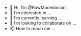 - 👋 Hi, I’m @RawMacedonian
- 👀 I’m interested in ...
- 🌱 I’m currently learning ...
- 💞️ I’m looking to collaborate on ...
- 📫 How to reach me ...

<!---
RawMacedonian/RawMacedonian is a ✨ special ✨ repository because its `README.md` (this file) appears on your GitHub profile.
You can click the Preview link to take a look at your changes.
--->
